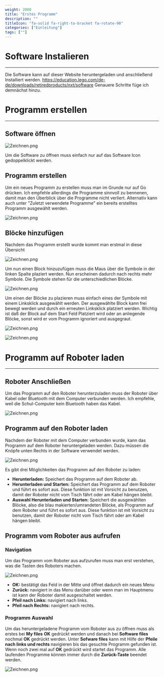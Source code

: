 ```yaml
---
weight: 2000
title: "Erstes Programm"
description: ""
titleIcon: "fa-solid fa-right-to-bracket fa-rotate-90"
categories: ["Einleitung"]
tags: [""]
---
```


# Software Instalieren
---
Die Software kann auf dieser Website heruntergeladen und anschließend Installiert werden.
https://education.lego.com/de-de/downloads/retiredproducts/nxt/software
Genauere Schritte füge ich demnächst hinzu.

# Programm erstellen
---

## Software öffnen

![Zeichnen.png](/images/nxt-images/Einf%C3%BChrung/Software%20%C3%96ffnen.PNG)

Um die Software zu öffnen muss einfach nur auf das Software Icon gedoppelklickt werden.

##  Programm erstellen

Um ein neues Programm zu erstellen muss man im Grunde nur auf Go drücken. Ich empfehle allerdings die Programme sinnvoll zu bennenen, damit man den Überblick über die Programme nicht verliert. Alternativ kann auch unter "Zuletzt verwendete Programme" ein bereits erstelltes Programm ausgewählt werden.

![Zeichnen.png](/images/nxt-images/Einf%C3%BChrung/Namen%20%C3%A4ndern.PNG)

## Blöcke hinzufügen

Nachdem das Programm erstellt wurde kommt man erstmal in diese Übersicht

![Zeichnen.png](/images/nxt-images/Einf%C3%BChrung/Standart%20Ansicht.PNG)

Um nun einen Block hinzuzufügen muss die Maus über die Symbole in der linken Spalte plaziert werden. Nun erscheinen dadurch nach rechts mehr Symbole. Die Symbole stehen für die unterschiedlichen Blöcke.

![Zeichnen.png](/images/nxt-images/Einf%C3%BChrung/Neue%20Symbole.PNG)

Um einen der Blöcke zu plazieren muss einfach eines der Symbole mit einem Linksklick ausgewählt werden. Der ausgewählte Block kann frei bewegt werden und durch ein erneuten Linksklick platziert werden. Wichtig ist daß der Block auf dem Start Feld Platziert wird oder an anliegende Blöcke, sonst wird er vom Programm ignoriert und ausgegraut.

![Zeichnen.png](/images/nxt-images/Einf%C3%BChrung/Prgrammblock_hinzuf%C3%BCgen.png)

![Zeichnen.png](/images/nxt-images/Einf%C3%BChrung/Prgrammblock4.PNG)

# Programm auf Roboter laden
---

## Roboter Anschließen
Um das Programm auf den Roboter herunterzuladen muss der Roboter über Kabel oder Bluetooth mit dem Computer verbunden werden. Ich empfehle, weil die Schul-Computer kein Bluetooth haben das Kabel.

![Zeichnen.png](/images/nxt-images/Einf%C3%BChrung/Anschluss%20PC.PNG)

## Programm auf den Roboter laden

Nachdem der Roboter mit dem Computer verbunden wurde, kann das Programm auf dem Roboter heruntergeladen werden. Dazu müssen die Knöpfe unten Rechts in der Software verwendet werden.

![Zeichnen.png](/images/nxt-images/Einf%C3%BChrung/Kn%C3%B6pfe%20unten%20Rechts.PNG)

Es gibt drei Möglichkeiten das Programm auf den Roboter zu laden:

- **Herunterladen:** Speichert das Programm auf dem Roboter ab.
- **Herunterladen und Starten:** Speichert das Programm auf dem Roboter und führt es sofort aus. Diese funktion ist mit Vorsicht zu benutzen, damit der Roboter nicht vom Tisch fährt oder am Kabel hängen bleibt.
- **Auswahl Herunterladen und Starten:** Speichert die ausgewählten Blöcke, also die blau makierten/umrandeten Blöcke, als Programm auf dem Roboter und führt es sofort aus. Diese funktion ist mit Vorsicht zu benutzen, damit der Roboter nicht vom Tisch fährt oder am Kabel hängen bleibt.

## Programm vom Roboter aus aufrufen

### Navigation

Um das Programm vom Roboter aus aufzurufen muss man erst verstehen, was die Tasten des Roboters machen.

![Zeichnen.png](/images/nxt-images/Einf%C3%BChrung/NXT-Kn%C3%B6pfe.png)

- **OK:** bestätigt das Feld in der Mitte und öffnet dadurch ein neues Menu
- **Zurück:** navigiert in das Menu darüber oder wenn man im Hauptmenu ist kann der Roboter damit ausgeschaltet werden.
- **Pfeil nach Links:** navigiert nach links.
- **Pfeil nach Rechts:** navigiert nach rechts.

### Programm Auswahl

Um das heruntergeladene Programm vom Roboter aus zu öffnen muss als erstes bei **My files** **OK** gedrückt werden und danach bei **Software files** nochmal **OK** gedrückt werden. Unter **Sofware files** kann mit Hilfe der **Pfeile nach links und rechts** navigieren bis das gesuchte Programm gefunden ist. Wenn noch zwei mal auf **OK** gedrückt wird startet das Programm. Alle laufenden Programme können immer durch die **Zurück-Taste** beendet werden.

![Zeichnen.png](/images/nxt-images/Einf%C3%BChrung/MyFiles.png)